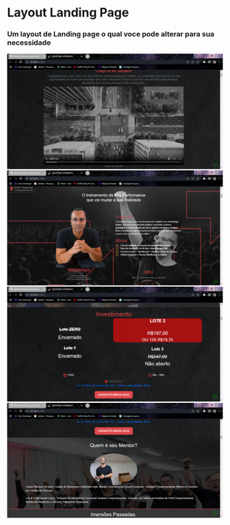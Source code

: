 # Layout Landing Page #

### Um layout de Landing page o qual voce pode alterar para sua necessidade ###


![Imagem da aplicação](https://github.com/M4riotto/landing-page-layout/blob/master/img-readme/parte1.png)
![Imagem da aplicação](https://github.com/M4riotto/landing-page-layout/blob/master/img-readme/oque.png)
![Imagem da aplicação](https://github.com/M4riotto/landing-page-layout/blob/master/img-readme/investimento.png)
![Imagem da aplicação](https://github.com/M4riotto/landing-page-layout/blob/master/img-readme/mentor.png)